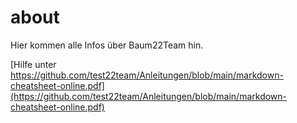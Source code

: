 # about
Hier kommen alle Infos über Baum22Team hin.

[Hilfe unter https://github.com/test22team/Anleitungen/blob/main/markdown-cheatsheet-online.pdf](https://github.com/test22team/Anleitungen/blob/main/markdown-cheatsheet-online.pdf)

